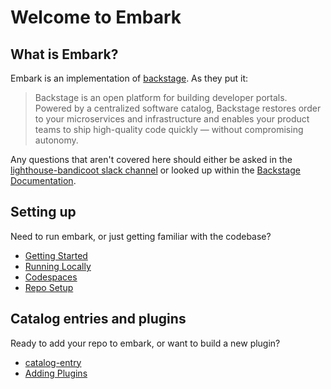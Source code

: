 # Welcome to Embark

## What is Embark?

Embark is an implementation of [backstage](https://backstage.io/docs/overview/what-is-backstage). As they put it:

> Backstage is an open platform for building developer portals. Powered by a centralized software catalog, Backstage restores order to your microservices and infrastructure and enables your product teams to ship high-quality code quickly — without compromising autonomy.

Any questions that aren't covered here should either be asked in the [lighthouse-bandicoot slack channel](https://lighthouseva.slack.com/archives/C020ZR4UL8H) or looked up within the [Backstage Documentation](https://backstage.io/docs/overview/what-is-backstage).

## Setting up

Need to run embark, or just getting familiar with the codebase?

- [Getting Started](https://department-of-veterans-affairs.github.io/lighthouse-embark/starter-guide/)
- [Running Locally](https://department-of-veterans-affairs.github.io/lighthouse-embark/running-locally/)
- [Codespaces](https://department-of-veterans-affairs.github.io/lighthouse-embark/codespace/)
- [Repo Setup](https://department-of-veterans-affairs.github.io/lighthouse-embark/repo-setup/)

## Catalog entries and plugins

Ready to add your repo to embark, or want to build a new plugin?

- [catalog-entry](https://department-of-veterans-affairs.github.io/lighthouse-embark/catalog-entry/)
- [Adding Plugins](https://backstage.io/docs/plugins/)
